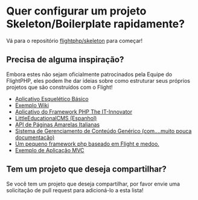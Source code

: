 # Quer configurar um projeto Skeleton/Boilerplate rapidamente?

Vá para o repositório [flightphp/skeleton](https://github.com/flightphp/skeleton) para começar!

## Precisa de alguma inspiração?

Embora estes não sejam oficialmente patrocinados pela Equipe do FlightPHP, eles podem lhe dar ideias sobre como estruturar seus próprios projetos que são construídos com o Flight!

- [Aplicativo Esquelético Básico](https://github.com/markhughes/flight-skeleton)
- [Exemplo Wiki](https://github.com/Skayo/FlightWiki)
- [Aplicativo do Framework PHP The IT-Innovator](https://github.com/itinnovator/myphp-app)
- [LittleEducationalCMS (Espanhol)](https://github.com/casgin/LittleEducationalCMS)
- [API de Páginas Amarelas Italianas](https://github.com/chiccomagnus/PGAPI)
- [Sistema de Gerenciamento de Conteúdo Genérico (com....muito pouca documentação)](https://github.com/recepuncu/cms)
- [Um pequeno framework php baseado em Flight e medoo.](https://github.com/ycrao/tinyme)
- [Exemplo de Aplicação MVC](https://github.com/paddypei/Flight-MVC)

## Tem um projeto que deseja compartilhar?

Se você tem um projeto que deseja compartilhar, por favor envie uma solicitação de pull request para adicioná-lo a esta lista!